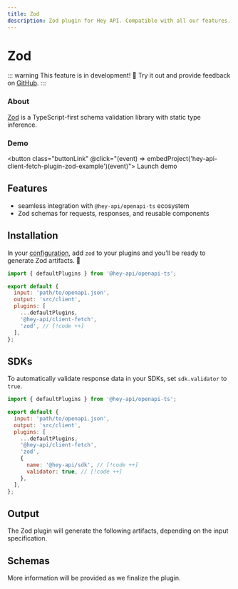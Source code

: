 ```yaml
---
title: Zod
description: Zod plugin for Hey API. Compatible with all our features.
---
```


# Zod

::: warning
This feature is in development! :tada: Try it out and provide feedback on [GitHub](https://github.com/hey-api/openapi-ts/issues/876).
:::

### About

[Zod](https://zod.dev/) is a TypeScript-first schema validation library with static type inference.

### Demo

<button class="buttonLink" @click="(event) => embedProject('hey-api-client-fetch-plugin-zod-example')(event)">
Launch demo
</button>

## Features

- seamless integration with `@hey-api/openapi-ts` ecosystem
- Zod schemas for requests, responses, and reusable components

## Installation

In your [configuration](/openapi-ts/get-started), add `zod` to your plugins and you'll be ready to generate Zod artifacts. :tada:

```js
import { defaultPlugins } from '@hey-api/openapi-ts';

export default {
  input: 'path/to/openapi.json',
  output: 'src/client',
  plugins: [
    ...defaultPlugins,
    '@hey-api/client-fetch',
    'zod', // [!code ++]
  ],
};
```

## SDKs

To automatically validate response data in your SDKs, set `sdk.validator` to `true`.

```js
import { defaultPlugins } from '@hey-api/openapi-ts';

export default {
  input: 'path/to/openapi.json',
  output: 'src/client',
  plugins: [
    ...defaultPlugins,
    '@hey-api/client-fetch',
    'zod',
    {
      name: '@hey-api/sdk', // [!code ++]
      validator: true, // [!code ++]
    },
  ],
};
```

## Output

The Zod plugin will generate the following artifacts, depending on the input specification.

## Schemas

More information will be provided as we finalize the plugin.

<!--@include: ../../examples.md-->
<!--@include: ../../sponsors.md-->
